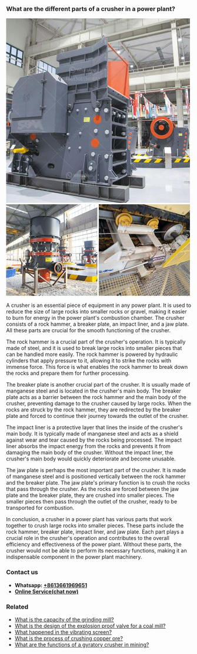 <h3>What are the different parts of a crusher in a power plant?</h3><img src='1701743056.jpg' alt=''><p>A crusher is an essential piece of equipment in any power plant. It is used to reduce the size of large rocks into smaller rocks or gravel, making it easier to burn for energy in the power plant's combustion chamber. The crusher consists of a rock hammer, a breaker plate, an impact liner, and a jaw plate. All these parts are crucial for the smooth functioning of the crusher.</p><p>The rock hammer is a crucial part of the crusher's operation. It is typically made of steel, and it is used to break large rocks into smaller pieces that can be handled more easily. The rock hammer is powered by hydraulic cylinders that apply pressure to it, allowing it to strike the rocks with immense force. This force is what enables the rock hammer to break down the rocks and prepare them for further processing.</p><p>The breaker plate is another crucial part of the crusher. It is usually made of manganese steel and is located in the crusher's main body. The breaker plate acts as a barrier between the rock hammer and the main body of the crusher, preventing damage to the crusher caused by large rocks. When the rocks are struck by the rock hammer, they are redirected by the breaker plate and forced to continue their journey towards the outlet of the crusher.</p><p>The impact liner is a protective layer that lines the inside of the crusher's main body. It is typically made of manganese steel and acts as a shield against wear and tear caused by the rocks being processed. The impact liner absorbs the impact energy from the rocks and prevents it from damaging the main body of the crusher. Without the impact liner, the crusher's main body would quickly deteriorate and become unusable.</p><p>The jaw plate is perhaps the most important part of the crusher. It is made of manganese steel and is positioned vertically between the rock hammer and the breaker plate. The jaw plate's primary function is to crush the rocks that pass through the crusher. As the rocks are forced between the jaw plate and the breaker plate, they are crushed into smaller pieces. The smaller pieces then pass through the outlet of the crusher, ready to be transported for combustion.</p><p>In conclusion, a crusher in a power plant has various parts that work together to crush large rocks into smaller pieces. These parts include the rock hammer, breaker plate, impact liner, and jaw plate. Each part plays a crucial role in the crusher's operation and contributes to the overall efficiency and effectiveness of the power plant. Without these parts, the crusher would not be able to perform its necessary functions, making it an indispensable component in the power plant machinery.</p><h3>Contact us</h3><ul><li><strong>Whatsapp:&nbsp;<a href="https://wa.me/8613661969651">+8613661969651</a></strong></li><li><a href="https://swt.shibang-china.com/?git&amp;zhl&amp;What are the different parts of a crusher in a power plant"><strong>Online Service(chat now)</strong></a></li></ul><h3>Related</h3><ul><li><a href='What is the capacity of the grinding mill.md'>What is the capacity of the grinding mill?</a></li><li><a href='What is the design of the explosion proof valve for a coal mill.md'>What is the design of the explosion proof valve for a coal mill?</a></li><li><a href='What happened in the vibrating screen.md'>What happened in the vibrating screen?</a></li><li><a href='What is the process of crushing copper ore.md'>What is the process of crushing copper ore?</a></li><li><a href='What are the functions of a gyratory crusher in mining.md'>What are the functions of a gyratory crusher in mining?</a></li></ul>
